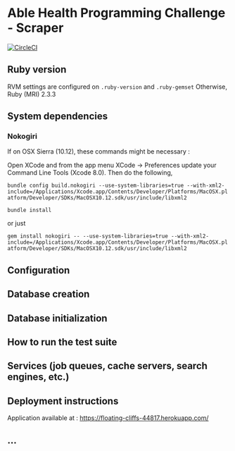 # Able Health Programming Challenge - Scraper

[![CircleCI](https://circleci.com/gh/pjfitzgibbons/able-health-scraper/tree/master.svg?style=svg)](https://circleci.com/gh/pjfitzgibbons/able-health-scraper/tree/master)

## Ruby version
RVM settings are configured on `.ruby-version` and `.ruby-gemset`
Otherwise, Ruby (MRI) 2.3.3

## System dependencies
### Nokogiri
If on OSX Sierra (10.12), these commands might be necessary :

Open XCode and from the app menu XCode -> Preferences update your Command Line Tools (Xcode 8.0). Then do the following,

`bundle config build.nokogiri --use-system-libraries=true --with-xml2-include=/Applications/Xcode.app/Contents/Developer/Platforms/MacOSX.platform/Developer/SDKs/MacOSX10.12.sdk/usr/include/libxml2`

`bundle install`

or just

`gem install nokogiri -- --use-system-libraries=true --with-xml2-include=/Applications/Xcode.app/Contents/Developer/Platforms/MacOSX.platform/Developer/SDKs/MacOSX10.12.sdk/usr/include/libxml2`

## Configuration

## Database creation

## Database initialization

## How to run the test suite

## Services (job queues, cache servers, search engines, etc.)

## Deployment instructions

Application available at : https://floating-cliffs-44817.herokuapp.com/


## ...
